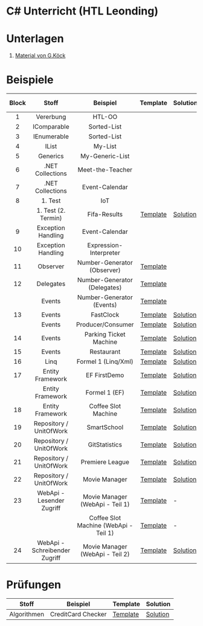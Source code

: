 
# C# Unterricht (HTL Leonding)

# Unterlagen

1. [Material von G.Köck](https://github.com/jfuerlinger/CS_IV_19_20)

# Beispiele

| Block |             Stoff             |               Beispiel                |                                             Template                                              | Solution                                                                                         |                                                                        Live Coding |
|:-----:|:-----------------------------:|:-------------------------------------:|:-------------------------------------------------------------------------------------------------:|:-------------------------------------------------------------------------------------------------|-----------------------------------------------------------------------------------:|
|   1   |           Vererbung           |                HTL-OO                 |                                                                                                   |                                                                                                  |                                                                                    |
|   2   |          IComparable          |              Sorted-List              |                                                                                                   |                                                                                                  |                                                                                    |
|   3   |          IEnumerable          |              Sorted-List              |                                                                                                   |                                                                                                  |                                                                                    |
|   4   |             IList             |                My-List                |                                                                                                   |                                                                                                  |                                                                                    |
|   5   |           Generics            |            My-Generic-List            |                                                                                                   |                                                                                                  |                                                                                    |
|   6   |       .NET Collections        |           Meet-the-Teacher            |                                                                                                   |                                                                                                  |                                                                                    |
|   7   |       .NET Collections        |            Event-Calendar             |                                                                                                   |                                                                                                  |                                                                                    |
|   8   |            1. Test            |                  IoT                  |                                                                                                   |                                                                                                  |                                                                                    |
|       |      1. Test (2. Termin)      |             Fifa-Results              |        [Template](https://github.com/jfuerlinger/csharp_samples_collections_fifa-results)         | [Solution](https://github.com/jfuerlinger/csharp_samples_collections_fifa-results_solution)      |                                                                                    |
|   9   |      Exception Handling       |            Event-Calendar             |                                                                                                   |                                                                                                  |                                                                                    |
|  10   |      Exception Handling       |        Expression-Interpreter         |                                                                                                   |                                                                                                  |                                                                                    |
|  11   |           Observer            |      Number-Generator (Observer)      |        [Template](https://github.com/jfuerlinger/csharp_samples_observer_numbergenerator)         |                                                                                                  |                                                                                    |
|  12   |           Delegates           |     Number-Generator (Delegates)      |        [Template](https://github.com/jfuerlinger/csharp_samples_delegates_numbergenerator)        |                                                                                                  |                  [Live Coding](https://github.com/jfuerlinger/LiveCoding_20191212) |
|       |            Events             |       Number-Generator (Events)       |         [Template](https://github.com/jfuerlinger/csharp_samples_events_numbergenerator)          |                                                                                                  |                                                                                    |
|  13   |            Events             |               FastClock               |        [Template](https://github.com/jfuerlinger/csharp_samples_events_fastclock-template)        | [Solution](https://github.com/jfuerlinger/csharp_samples_events_fastclock-solution)              |                                                                                    |
|       |            Events             |           Producer/Consumer           |    [Template](https://github.com/jfuerlinger/csharp_samples_events_producerconsumer-template)     | [Solution](https://github.com/jfuerlinger/csharp_samples_events_producerconsumer-solution)       |                                                                                    |
|  14   |            Events             |        Parking Ticket Machine         | [Template](https://github.com/jfuerlinger/csharp_samples_events_parking-ticket-machine-template)  | [Solution](https://github.com/jfuerlinger/csharp_samples_events_parking-ticket-machine-solution) |                                                                                    |
|  15   |            Events             |              Restaurant               |       [Template](https://github.com/jfuerlinger/csharp_samples_events_restaurant-template)        | [Solution](https://github.com/jfuerlinger/csharp_samples_events_restaurant-solution)             |                                                                                    |
|  16   |             Linq              |          Formel 1 (Linq/Xml)          |         [Template](https://github.com/jfuerlinger/csharp_samples_linq-formula1-template)          | [Solution](https://github.com/jfuerlinger/csharp_samples_linq-formula1-solution)                 |                                                                                    |
|  17   |       Entity Framework        |             EF FirstDemo              |          [Template](https://github.com/jfuerlinger/csharp_samples_ef_firstdemo-template)          | [Solution](https://github.com/jfuerlinger/csharp_samples_ef_firstdemo-solution)                  |         [Live Coding](https://github.com/jfuerlinger/POS_LiveCoding_2020-03-05_EF) |
|       |       Entity Framework        |             Formel 1 (EF)             |          [Template](https://github.com/jfuerlinger/csharp_samples_ef_formula1-template)           | [Solution](https://github.com/jfuerlinger/csharp_samples_ef_formula1-solution)                   |                                                                                    |
|  18   |       Entity Framework        |          Coffee Slot Machine          |      [Template](https://github.com/jfuerlinger/csharp_samples_ef_coffeeslotmachine-template)      | [Solution](https://github.com/jfuerlinger/csharp_samples_ef_coffeeslotmachine-solution)          |         [Live Coding](https://github.com/jfuerlinger/POS_LiveCoding_2020-03-12_EF) |
|  19   |    Repository / UnitOfWork    |              SmartSchool              |       [Template](https://github.com/jfuerlinger/csharp_samples_ef_uow_smartschool-template)       | [Solution](https://github.com/jfuerlinger/csharp_samples_ef_uow_smartschool-solution)            |                                                                                    |
|  20   |    Repository / UnitOfWork    |             GitStatistics             |      [Template](https://github.com/jfuerlinger/csharp_samples_ef_uow_gitstatistics-template)      | [Solution](https://github.com/jfuerlinger/csharp_samples_ef_uow_gitstatistics-solution)          |                                                                                    |
|  21   |    Repository / UnitOfWork    |            Premiere League            |      [Template](https://github.com/jfuerlinger/csharp_samples_ef_uow_premierleague-template)      | [Solution](https://github.com/jfuerlinger/csharp_samples_ef_uow_premierleague-solution)          |                                                                                    |
|  22   |    Repository / UnitOfWork    |             Movie Manager             |      [Template](https://github.com/jfuerlinger/csharp_samples_ef_uow_moviemanager-template)       | [Solution](https://github.com/jfuerlinger/csharp_samples_ef_uow_moviemanager-solution)           |                                                                                    |
|  23   |   WebApi - Lesender Zugriff   |    Movie Manager (WebApi - Teil 1)    |   [Template](https://github.com/jfuerlinger/csharp_samples_webapi_moviemanager-part1-template)    | -                                                                                                | [LiveCoding](https://github.com/jfuerlinger/csharp_livecoding_ef_uow_webapi-part1) |
|       |                               | Coffee Slot Machine (WebApi - Teil 1) | [Template](https://github.com/jfuerlinger/csharp_samples_webapi_coffeeslotmachine-part1-template) | -                                                                                                |                                                                                  - |
|  24   | WebApi - Schreibender Zugriff |    Movie Manager (WebApi - Teil 2)    |   [Template](https://github.com/jfuerlinger/csharp_samples_webapi_moviemanager-part2-template)    | [Solution](https://github.com/jfuerlinger/csharp_samples_webapi_moviemanager-part2-solution)     | [LiveCoding](https://github.com/jfuerlinger/csharp_livecoding_ef_uow_webapi-part2) |



# Prüfungen

|    Stoff    |      Beispiel      | Template                                                                                  | Solution                                                                                  |
|:-----------:|:------------------:|-------------------------------------------------------------------------------------------|-------------------------------------------------------------------------------------------|
| Algorithmen | CreditCard Checker | [Template](https://github.com/jfuerlinger/csharp_samples_algo_creditcardchecker-template) | [Solution](https://github.com/jfuerlinger/csharp_samples_algo_creditcardchecker-solution) |

